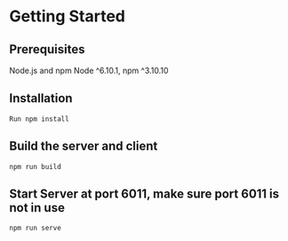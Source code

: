 # Getting Started

## Prerequisites

Node.js and npm Node ^6.10.1, npm ^3.10.10

## Installation

	Run npm install 

## Build the server and client 


	npm run build

## Start Server at port 6011, make sure port 6011 is not in use


	npm run serve
